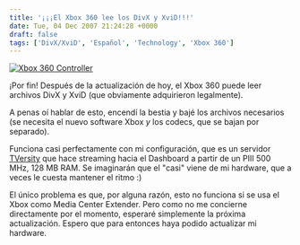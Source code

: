 ```yaml
---
title: '¡¡¡El Xbox 360 lee los DivX y XviD!!!'
date: Tue, 04 Dec 2007 21:24:28 +0000
draft: false
tags: ['DivX/XviD', 'Español', 'Technology', 'Xbox 360']
---
```


[![Xbox 360 Controller](http://blog.madd0.com/images/WindowsLiveWriter/lang_enXbox360PlaysDivXandXviDlang_enlan_501/xbox_360_controller_thumb.jpg)](http://blog.madd0.com/images/WindowsLiveWriter/lang_enXbox360PlaysDivXandXviDlang_enlan_501/xbox_360_controller_2.jpg)

¡Por fin! Después de la actualización de hoy, el Xbox 360 puede leer archivos DivX y XviD (que obviamente adquirieron legalmente).

A penas oí hablar de esto, encendí la bestia y bajé los archivos necesarios (se necesita el nuevo software Xbox _y_ los codecs, que se bajan por separado).

Funciona casi perfectamente con mi configuración, que es un servidor [TVersity](http://www.tversity.com/home) que hace streaming hacia el Dashboard a partir de un PIII 500 MHz, 128 MB RAM. Se imaginarán que el "casi" viene de mi hardware, que a veces le cuesta mantener el ritmo :)

El único problema es que, por alguna razón, esto no funciona si se usa el Xbox como Media Center Extender. Pero como no me concierne directamente por el momento, esperaré simplemente la próxima actualización. Espero que para entonces haya podido actualizar mi hardware.